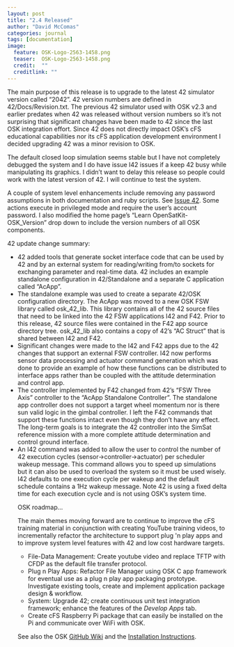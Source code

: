 ```yaml
---
layout: post
title: "2.4 Released"
author: "David McComas"
categories: journal
tags: [documentation]
image:
  feature: OSK-Logo-2563-1458.png
  teaser:  OSK-Logo-2563-1458.png
  credit:  ""
  creditlink: ""
---
```

<div>

<p>The main purpose of this release is to upgrade to the latest 42 simulator version called “2042”. 42 version numbers are defined in 42/Docs/Revision.txt. The previous 42 simulator used with OSK v2.3 and earlier predates when 42 was released without version numbers so it’s not surprising that significant changes have been made to 42 since the last OSK integration effort.  Since 42 does not directly impact OSK’s cFS educational capabilities nor its cFS application development environment I decided upgrading 42 was a minor revision to OSK.</p>

<p>The default closed loop simulation seems stable but I have not completely debugged the system and I do have issue I42 issues if a keep 42 busy while manipulating its graphics.  I didn’t want to delay this release so people could work with the latest version of 42. I will continue to test the system.</p>

<p>A couple of system level enhancements include removing any password assumptions in both documentation and ruby scripts. See <a href="https://github.com/OpenSatKit/OpenSatKit/issues/42">Issue 42</a>. Some actions execute in privileged mode and require the user’s account password.  I also modified the home page’s “Learn OpenSatKit-OSK_Version” drop down to include the version numbers of all OSK components.</p>

<p>42 update change summary:</p>

<ul>
  <li> 42 added tools that generate socket interface code that can be used by 42 and by an external system for reading/writing from/to sockets for exchanging parameter and real-time data. 42 includes an example standalone configuration in 42/Standalone and a separate C application called “AcApp”.</li>
  <li>The standalone example was used to create a separate 42/OSK configuration directory.  The AcApp was moved to a new OSK FSW library called osk_42_lib.  This library contains all of the 42 source files that need to be linked into the 42 FSW applications I42 and F42. Prior to this release, 42 source files were contained in the F42 app source directory tree. osk_42_lib also contains a copy of 42’s “AC Struct” that is shared between I42 and F42.</li>
<li>Significant changes were made to the I42 and F42 apps due to the 42 changes that support an external FSW controller. I42 now performs sensor data processing and actuator command generation which was done to provide an example of how these functions can be distributed to interface apps rather than be coupled with the attitude determination and control app.</li>
<li>The controller implemented by F42 changed from 42’s “FSW Three Axis” controller to the “AcApp Standalone Controller”. The standalone app controller does not support a target wheel momentum nor is there sun valid logic in the gimbal controller. I left the F42 commands that support these functions intact even though they don’t have any effect. The long-term goals is to integrate the 42 controller into the SimSat reference mission with a more complete attitude determination and control ground interface.</li>
<li>An I42 command was added to allow the user to control the number of 42 execution cycles (sensor->controller->actuator) per scheduler wakeup message. This command allows you to speed up simulations but it can also be used to overload the system so it must be used wisely. I42 defaults to one execution cycle per wakeup and the default schedule contains a 1Hz wakeup message. Note 42 is using a fixed delta time for each execution cycle and is not using OSK’s system time.</li>
<p>OSK roadmap...</p>
The main themes moving forward are to continue to improve the cFS training material in conjunction with creating YouTube training videos, to incrementally refactor the architecture to support plug 'n play apps and to improve system level features with 42 and low cost hardware targets. 
<ul>
  <li> File-Data Management: Create youtube video and replace TFTP with CFDP as the default file transfer protocol.</li>
  <li> Plug n Play Apps: Refactor File Manager using OSK C app framework for eventual use as a plug n play app packaging prototype. Investigate existing tools, create and implement application package design & workflow.</li>
  <li> System: Upgrade 42; create continuous unit test integration framework; enhance the features of the <i>Develop Apps</i> tab.</li>
  <li> Create cFS Raspberry Pi package that can easily be installed on the Pi and communicate over WiFi with OSK.</li>
</ul>

<p>See also the OSK <a href="{{site.github.wiki-url}}">GitHub Wiki</a> and the <a href="https://opensatkit.github.io/journal/Installation-Guide.html">Installation Instructions</a>.</p>

</div>
